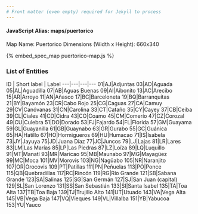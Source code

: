 ```yaml
---
# Front matter (even empty) required for Jekyll to process
---
```


#### JavaScript Alias: maps/puertorico

Map Name: Puertorico
Dimensions (Width x Height): 660x340



{% embed_spec_map puertorico-map.js %}

### List of Entities

ID | Short label | Label
---|---|---|---
01|AJ|Adjuntas
03|AD|Aguada
05|AL|Aguadilla
07|AB|Aguas Buenas
09|AI|Aibonito
13|AC|Arecibo
15|AR|Arroyo
11|AN|Añasco
17|BC|Barceloneta
19|BQ|Barranquitas
21|BY|Bayamón
23|CR|Cabo Rojo
25|CG|Caguas
27|CA|Camuy
29|CV|Canóvanas
31|CN|Carolina
33|CT|Cataño
35|CY|Cayey
37|CB|Ceiba
39|CL|Ciales
41|CD|Cidra
43|CO|Coamo
45|CM|Comerío
47|CZ|Corozal
49|CU|Culebra
51|DO|Dorado
53|FJ|Fajardo
54|FL|Florida
57|GM|Guayama
59|GL|Guayanilla
61|GB|Guaynabo
63|GR|Gurabo
55|GC|Guánica
65|HA|Hatillo
67|HO|Hormigueros
69|HU|Humacao
71|IS|Isabela
73|JY|Jayuya
75|JD|Juana Díaz
77|JC|Juncos
79|LJ|Lajas
81|LR|Lares
83|LM|Las Marías
85|LP|Las Piedras
87|LZ|Loíza
89|LQ|Luquillo
91|MT|Manatí
93|MR|Maricao
95|MB|Maunabo
97|MG|Mayagüez
99|MC|Moca
101|MV|Morovis
103|NG|Nagüabo
105|NR|Naranjito
107|OR|Orocovis
109|PT|Patillas
111|PN|Peñuelas
113|PO|Ponce
115|QB|Quebradillas
117|RC|Rincón
119|RG|Río Grande
121|SB|Sabana Grande
123|SA|Salinas
125|SG|San Germán
127|SJ|San Juan (capital)
129|SL|San Lorenzo
131|SS|San Sebastián
133|SI|Santa Isabel
135|TA|Toa Alta
137|TB|Toa Baja
139|TJ|Trujillo Alto
141|UT|Utuado
143|VA|Vega Alta
145|VB|Vega Baja
147|VQ|Vieques
149|VL|Villalba
151|YB|Yabucoa
153|YU|Yauco

